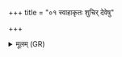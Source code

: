 +++
title = "०१ स्वाहाकृतः शुचिर् देवेषु"

+++
<details><summary>मूलम् (GR)</summary>

+++(PSK 20.12.1)+++स्वाहाकृतः शुचिर् देवेषु घर्मो  
यो अश्विनोश् चमसो देवपानः ।  
तम् उ विश्वे अमृतासो जुषाणा  
गन्धर्वस्य प्रत्य् आस्ना रिहन्ति ॥
</details>